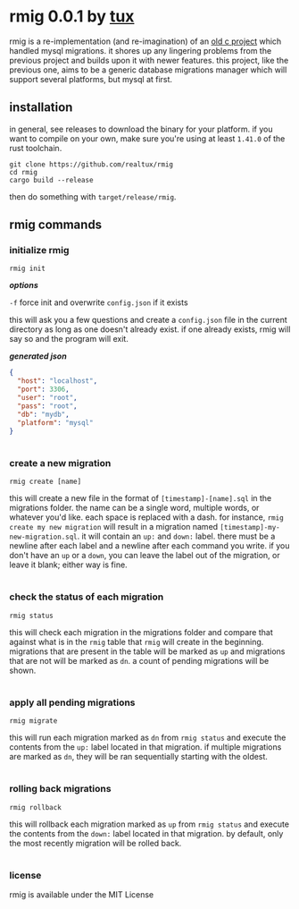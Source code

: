 # rmig 0.0.1 by [tux](https://github.com/realtux)

rmig is a re-implementation (and re-imagination) of an [old c project](https://github.com/realtux/bmig) which handled
mysql migrations.
it shores up any lingering problems from the previous project and builds upon it with newer features.
this project, like the previous one, aims to be a generic database migrations manager which will support several platforms, but mysql at first.

## installation

in general, see releases to download the binary for your platform. if you want to compile on your own,
make sure you're using at least `1.41.0` of the rust toolchain.

```
git clone https://github.com/realtux/rmig
cd rmig
cargo build --release
```

then do something with `target/release/rmig`.

## rmig commands

### initialize rmig
```
rmig init
```
***options***

`-f` force init and overwrite `config.json` if it exists

this will ask you a few questions and create a `config.json` file in the current directory as long
as one doesn't already exist. if one already exists, rmig will say so and the program will exit.

***generated json***
```json
{
  "host": "localhost",
  "port": 3306,
  "user": "root",
  "pass": "root",
  "db": "mydb",
  "platform": "mysql"
}
```

#

### create a new migration
```
rmig create [name]
```
this will create a new file in the format of `[timestamp]-[name].sql` in the migrations folder.
the name can be a single word, multiple words, or whatever you'd like. each space is replaced with a dash.
for instance, `rmig create my new migration` will result in a migration named `[timestamp]-my-new-migration.sql`.
it will contain an `up:` and `down:` label. there must be a newline after each label and a newline
after each command you write. if you don't have an `up` or a `down`, you can leave the label out of
the migration, or leave it blank; either way is fine.

#

### check the status of each migration
```
rmig status
```
this will check each migration in the migrations folder
and compare that against what is in the `rmig` table that `rmig` will create in the
beginning. migrations that are present in the table will be marked as `up` and
migrations that are not will be marked as `dn`. a count of pending migrations will be shown.

#

### apply all pending migrations
```
rmig migrate
```
this will run each migration marked as `dn` from `rmig status` and execute the contents from
the `up:` label located in that migration. if multiple migrations are marked as `dn`,
they will be ran sequentially starting with the oldest.

#

### rolling back migrations
```
rmig rollback
```
this will rollback each migration marked as `up` from `rmig status` and execute
the contents from the `down:` label located in that migration. by default, only the most
recently migration will be rolled back.

#

### license

rmig is available under the MIT License
